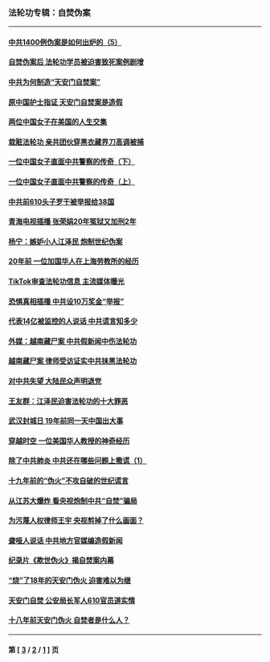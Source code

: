 ### 法轮功专辑：自焚伪案
---
#### [中共1400例伪案是如何出炉的（5）](../../pages/nf5562/n13226831.md?11090430) 
#### [自焚伪案后 法轮功学员被迫害致死案例剧增](../../pages/nf5562/n13190600.md?11090430) 
#### [中共为何制造“天安门自焚案”](../../pages/nf5562/n13183270.md?11090430) 
#### [原中国护士指证 天安门自焚案是造假](../../pages/nf5562/n13172289.md?11090430) 
#### [两位中国女子在美国的人生交集](../../pages/nf5562/n13156138.md?11090430) 
#### [栽赃法轮功 亲共团伙穿黑衣藏界刀高调被捕](../../pages/nf5562/n13073780.md?11090430) 
#### [一位中国女子直面中共警察的传奇（下）](../../pages/nf5562/n12989706.md?11090430) 
#### [一位中国女子直面中共警察的传奇（上）](../../pages/nf5562/n12985072.md?11090430) 
#### [中共前610头子罗干被举报给38国](../../pages/nf5562/n12975419.md?11090430) 
#### [青海电视插播 张荣娟20年冤狱又加刑2年](../../pages/nf5562/n12738166.md?11090430) 
#### [杨宁：嫉妒小人江泽民 炮制世纪伪案](../../pages/nf5562/n12724108.md?11090430) 
#### [20年前 一位加国华人在上海劳教所的经历](../../pages/nf5562/n12707932.md?11090430) 
#### [TikTok审查法轮功信息 主流媒体曝光](../../pages/nf5562/n12362336.md?11090430) 
#### [恐惧真相插播 中共设10万奖金“举报”](../../pages/nf5562/n12306396.md?11090430) 
#### [代表14亿被监控的人说话 中共谎言知多少](../../pages/nf5562/n12297484.md?11090430) 
#### [外媒：越南藏尸案 中共假新闻中伤法轮功](../../pages/nf5562/n12264411.md?11090430) 
#### [越南藏尸案 律师受访证实中共抹黑法轮功](../../pages/nf5562/n12261878.md?11090430) 
#### [对中共失望 大陆民众声明退党](../../pages/nf5562/n12187315.md?11090430) 
#### [王友群：江泽民迫害法轮功的十大罪恶](../../pages/nf5562/n12169074.md?11090430) 
#### [武汉封城日 19年前同一天中国出大事](../../pages/nf5562/n12150901.md?11090430) 
#### [穿越时空  一位美国华人教授的神奇经历](../../pages/nf5562/n12097460.md?11090430) 
#### [除了中共肺炎 中共还在哪些问题上撒谎（1）](../../pages/nf5562/n11955770.md?11090430) 
#### [十九年前的“伪火”不攻自破的世纪谎言](../../pages/nf5562/n11813238.md?11090430) 
#### [从江苏大爆炸 看央视炮制中共“自焚”骗局](../../pages/nf5562/n11140275.md?11090430) 
#### [为污蔑人权律师王宇 央视剪掉了什么画面？](../../pages/nf5562/n11130142.md?11090430) 
#### [聋哑人说话 中共地方官媒编造假新闻](../../pages/nf5562/n11006067.md?11090430) 
#### [纪录片《欺世伪火》揭自焚案内幕](../../pages/nf5562/n11002664.md?11090430) 
#### [“烧”了18年的天安门伪火 迫害难以为继](../../pages/nf5562/n10996660.md?11090430) 
#### [天安门自焚 公安局长军人610官员道实情](../../pages/nf5562/n10997098.md?11090430) 
#### [十八年前天安门伪火 自焚者是什么人？](../../pages/nf5562/n10996556.md?11090430) 

---
#### 第 [ [3](./3.md?11090430) / [2](./2.md?11090430) / [1](./1.md?11090430) ] 页
